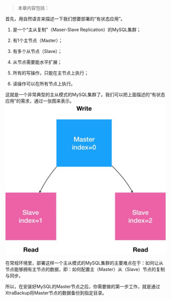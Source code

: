 > 本章内容包括：

首先，用自然语言来描述一下我们想要部署的“有状态应用”。

1.  是一个“主从复制”（Maser-Slave Replication）的MySQL集群；

2.  有1个主节点（Master）；

3.  有多个从节点（Slave）；

4.  从节点需要能水平扩展；

5.  所有的写操作，只能在主节点上执行；

6.  读操作可以在所有节点上执行。

这就是一个非常典型的主从模式的MySQL集群了。我们可以把上面描述的“有状态应用”的需求，通过一张图来表示。
![](image/14-StatefulSet：有状态应用实践_time_1.png)

在常规环境里，部署这样一个主从模式的MySQL集群的主要难点在于：如何让从节点能够拥有主节点的数据，即：如何配置主（Master）从（Slave）节点的复制与同步。

所以，在安装好MySQL的Master节点之后，你需要做的第一步工作，就是通过XtraBackup将Master节点的数据备份到指定目录。